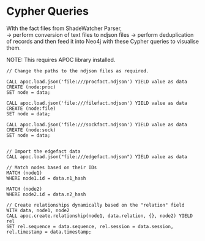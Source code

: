 # Cypher Queries
 WIth the fact files from ShadeWatcher Parser,  
 -> perform conversion of text files to ndjson files
 -> perform deduplication of records
 and then feed it into Neo4j with these Cypher queries to visualise them.
 
 NOTE: This requires APOC library installed.

```
// Change the paths to the ndjson files as required.

CALL apoc.load.json('file:///procfact.ndjson') YIELD value as data
CREATE (node:proc)
SET node = data;

CALL apoc.load.json('file:///filefact.ndjson') YIELD value as data
CREATE (node:file)
SET node = data;

CALL apoc.load.json('file:///sockfact.ndjson') YIELD value as data
CREATE (node:sock)
SET node = data;


// Import the edgefact data
CALL apoc.load.json("file:///edgefact.ndjson") YIELD value as data

// Match nodes based on their IDs
MATCH (node1)
WHERE node1.id = data.n1_hash

MATCH (node2)
WHERE node2.id = data.n2_hash

// Create relationships dynamically based on the "relation" field
WITH data, node1, node2
CALL apoc.create.relationship(node1, data.relation, {}, node2) YIELD rel
SET rel.sequence = data.sequence, rel.session = data.session, rel.timestamp = data.timestamp;
```


